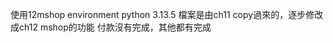 使用12mshop environment python                    3.13.5
檔案是由ch11 copy過來的，逐步修改成ch12 mshop的功能
付款沒有完成，其他都有完成